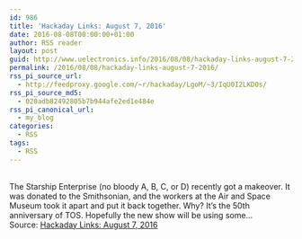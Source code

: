```yaml
---
id: 986
title: 'Hackaday Links: August 7, 2016'
date: 2016-08-08T00:00:00+01:00
author: RSS reader
layout: post
guid: http://www.uelectronics.info/2016/08/08/hackaday-links-august-7-2016/
permalink: /2016/08/08/hackaday-links-august-7-2016/
rss_pi_source_url:
  - http://feedproxy.google.com/~r/hackaday/LgoM/~3/IqU0I2LKD0s/
rss_pi_source_md5:
  - 020adb82492805b7b944afe2ed1e484e
rss_pi_canonical_url:
  - my_blog
categories:
  - RSS
tags:
  - RSS
---
```

&#013;  
The Starship Enterprise (no bloody A, B, C, or D) recently got a makeover. It was donated to the Smithsonian, and the workers at the Air and Space Museum took it apart and put it back together. Why? It’s the 50th anniversary of TOS. Hopefully the new show will be using some…&#013;  
Source: <a href="http://feedproxy.google.com/~r/hackaday/LgoM/~3/IqU0I2LKD0s/" target="_blank">Hackaday Links: August 7, 2016</a>